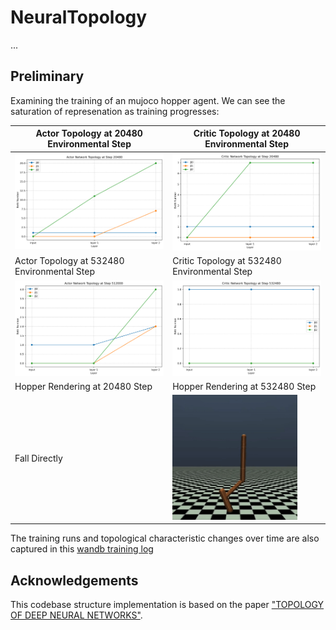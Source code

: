 # NeuralTopology
...

## Preliminary

Examining the training of an mujoco hopper agent. We can see the saturation of represenation as training progresses:

| Actor Topology at 20480 Environmental Step    | Critic Topology at 20480 Environmental Step           |
|--------------------------------------|--------------------------------------|
| <img src="preliminary/actor_topology_start.png" width="300"/> | <img src="preliminary/critic_topology_start.png" width="300"/> |
| Actor Topology at 532480 Environmental Step   | Critic Topology at 532480 Environmental Step          |
| <img src="preliminary/actor_topology_walk.png" width="300"/> | <img src="preliminary/critic_topology_walk.png" width="300"/> |
| Hopper Rendering at 20480 Step   | Hopper Rendering at 532480 Step          |
| Fall Directly | <img src="preliminary/hopper.gif" width="200"/> |

The training runs and topological characteristic changes over time are also captured in this [wandb training log](https://wandb.ai/kaiwenbian107/hopper_ppo_topology_analysis?nw=nwuserkaiwenbian107)


## Acknowledgements
This codebase structure implementation is based on the paper ["TOPOLOGY OF DEEP NEURAL NETWORKS"](https://arxiv.org/pdf/2004.06093).
